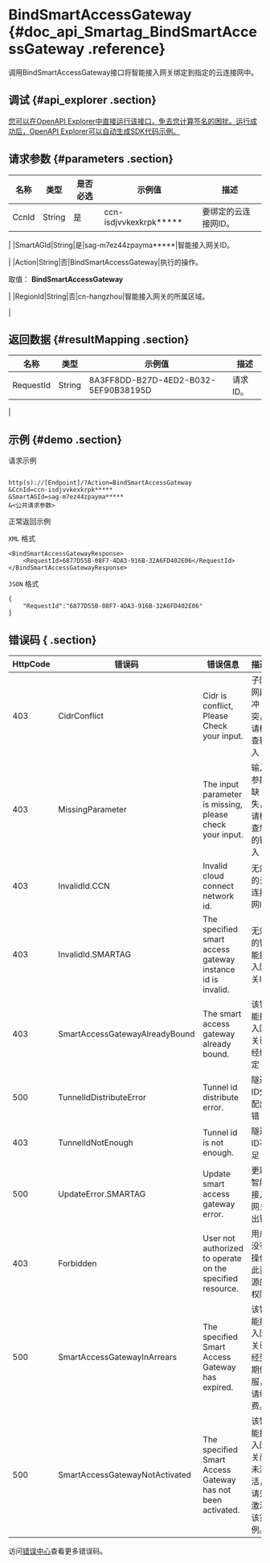 # BindSmartAccessGateway {#doc_api_Smartag_BindSmartAccessGateway .reference}

调用BindSmartAccessGateway接口将智能接入网关绑定到指定的云连接网中。

## 调试 {#api_explorer .section}

[您可以在OpenAPI Explorer中直接运行该接口，免去您计算签名的困扰。运行成功后，OpenAPI Explorer可以自动生成SDK代码示例。](https://api.aliyun.com/#product=Smartag&api=BindSmartAccessGateway&type=RPC&version=2018-03-13)

## 请求参数 {#parameters .section}

|名称|类型|是否必选|示例值|描述|
|--|--|----|---|--|
|CcnId|String|是|ccn-isdjvvkexkrpk\*\*\*\*\*|要绑定的云连接网ID。

 |
|SmartAGId|String|是|sag-m7ez44zpayma\*\*\*\*\*|智能接入网关ID。

 |
|Action|String|否|BindSmartAccessGateway|执行的操作。

 取值： **BindSmartAccessGateway**

 |
|RegionId|String|否|cn-hangzhou|智能接入网关的所属区域。

 |

## 返回数据 {#resultMapping .section}

|名称|类型|示例值|描述|
|--|--|---|--|
|RequestId|String|8A3FF8DD-B27D-4ED2-B032-5EF90B38195D|请求ID。

 |

## 示例 {#demo .section}

请求示例

``` {#request_demo}

http(s)://[Endpoint]/?Action=BindSmartAccessGateway
&CcnId=ccn-isdjvvkexkrpk*****
&SmartAGId=sag-m7ez44zpayma*****
&<公共请求参数>

```

正常返回示例

`XML` 格式

``` {#xml_return_success_demo}
<BindSmartAccessGatewayResponse>
    <RequestId>6877D55B-08F7-4DA3-916B-32A6FD402E06</RequestId>
</BindSmartAccessGatewayResponse>
```

`JSON` 格式

``` {#json_return_success_demo}
{
	"RequestId":"6877D55B-08F7-4DA3-916B-32A6FD402E06"
}
```

## 错误码 { .section}

|HttpCode|错误码|错误信息|描述|
|--------|---|----|--|
|403|CidrConflict|Cidr is conflict, Please Check your input.|子网网段冲突，请检查输入|
|403|MissingParameter|The input parameter is missing, please check your input.|输入参数缺失，请检查您的输入|
|403|InvalidId.CCN|Invalid cloud connect network id.|无效的云连接网ID|
|403|InvalidId.SMARTAG|The specified smart access gateway instance id is invalid.|无效的智能接入网关ID|
|403|SmartAccessGatewayAlreadyBound|The smart access gateway already bound.|该智能接入网关已经绑定|
|500|TunnelIdDistributeError|Tunnel id distribute error.|隧道ID分配出错|
|403|TunnelIdNotEnough|Tunnel id is not enough.|隧道ID不足|
|500|UpdateError.SMARTAG|Update smart access gateway error.|更新智能接入网关出错|
|403|Forbidden|User not authorized to operate on the specified resource.|用户没有操作此资源的权限|
|500|SmartAccessGatewayInArrears|The specified Smart Access Gateway has expired.|该智能接入网关已经到期停服，请续费。|
|500|SmartAccessGatewayNotActivated|The specified Smart Access Gateway has not been activated.|该智能接入网关尚未激活，请先激活该实例。|

访问[错误中心](https://error-center.aliyun.com/status/product/Smartag)查看更多错误码。

